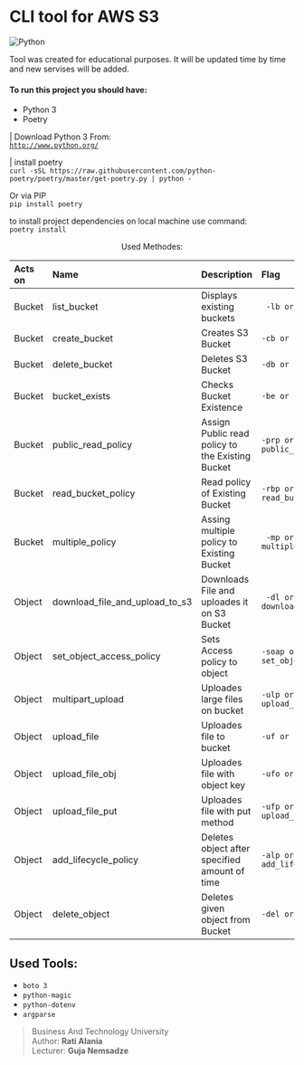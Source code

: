# CLI tool for AWS S3



![Python](https://w7.pngwing.com/pngs/234/329/png-transparent-python-logo-thumbnail.png)

Tool was created for educational purposes. It will be updated time by time and new servises will be added.

#### To run this project you should have:
- Python 3
- Poetry

| Download Python 3 From: <br>
<a href="http://python.org/">``` http://www.python.org/ ```</a>

| install poetry <br>
```curl -sSL https://raw.githubusercontent.com/python-poetry/poetry/master/get-poetry.py | python -```

Or via PIP <br>
``` pip install poetry ```

to install project dependencies on local machine use command: <br>
```poetry install ```

<p align=center>Used Methodes:</p>

| Acts on | Name | Description | Flag |
|:---------------|:---------------|:---------------|:---------------|
| Bucket  | list_bucket | Displays existing buckets  | ``` -lb or --list_buckets```  |
| Bucket  | create_bucket  | Creates S3 Bucket  | ```-cb or --create_bucket```  |
| Bucket  | delete_bucket  | Deletes S3 Bucket  | ```-db or --delete_bucket```  |
| Bucket  |  bucket_exists | Checks Bucket Existence  | ```-be or --bucket_exist```  |
| Bucket  | public_read_policy  | Assign Public read policy to the Existing Bucket  | ```-prp or --public_read_policy``` |
| Bucket  | read_bucket_policy  | Read policy of Existing Bucket  | ```-rbp or --read_bucket_policy``` |
| Bucket  | multiple_policy  | Assing multiple policy to Existing Bucket  | ``` -mp or --multiple_policy```|
| Object  | download_file_and_upload_to_s3  | Downloads File and uploades it on S3 Bucket  | ``` -dl or --download_and_upload```  |
| Object  | set_object_access_policy  | Sets Access policy to object  | ```-soap or --set_object_access_policy``` |
| Object | multipart_upload | Uploades large files on bucket | ```-ulp or --upload_large_file``` |
| Object | upload_file | Uploades file to bucket | ```-uf or --upload_file``` |
| Object | upload_file_obj | Uploades file with object key | ```-ufo or --upload_file_ob``` |
| Object | upload_file_put | Uploades file with put method | ```-ufp or --upload_file_put``` |
| Object | add_lifecycle_policy | Deletes object after specified amount of time | ```-alp or --add_lifecycle_policy``` |
| Object | delete_object | Deletes given object from Bucket | ```-del or --delete_object``` |

## Used Tools:
- ```boto 3```
- ```python-magic```
- ```python-dotenv```
- ```argparse```




> Business And Technology University <br> 
> Author: <b>Rati Alania</b> <br>
> Lecturer: <b>Guja Nemsadze</b>
